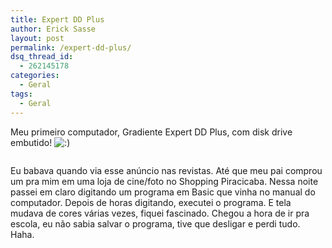 ```yaml
---
title: Expert DD Plus
author: Erick Sasse
layout: post
permalink: /expert-dd-plus/
dsq_thread_id:
  - 262145178
categories:
  - Geral
tags:
  - Geral
---
```

Meu primeiro computador, Gradiente Expert DD Plus, com disk drive embutido! <img src="http://www.ericksasse.com.br/wp-includes/images/smilies/icon_smile.gif" alt=":)" class="wp-smiley" />

<img src="http://photos5.flickr.com/10446959_678b80bc91.jpg" title="" border="0" />

Eu babava quando via esse an&uacute;ncio nas revistas. At&eacute; que meu pai comprou um pra mim em uma loja de cine/foto no Shopping Piracicaba. Nessa noite passei em claro digitando um programa em Basic que vinha no manual do computador. Depois de horas digitando, executei o programa. E tela mudava de cores v&aacute;rias vezes, fiquei fascinado. Chegou a hora de ir pra escola, eu n&atilde;o sabia salvar o programa, tive que desligar e perdi tudo. Haha.
